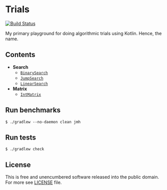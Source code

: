 # Trials

[![Build Status][actions-badge]][actions link]

My primary playground for doing algorithmic trials using Kotlin. Hence, the name.

## Contents
- **Search**
  - [`BinarySearch`][bin-search-impl]
  - [`JumpSearch`][jump-search-impl]
  - [`LinearSearch`][lin-search-impl]
- **Matrix**
  - [`IntMatrix`][int-matrix-impl]

## Run benchmarks

```shell script
$ ./gradlew --no-daemon clean jmh
```

## Run tests

```shell script
$ ./gradlew check
```

## License

This is free and unencumbered software released into the public domain.
For more see [LICENSE](./LICENSE) file.

[actions link]: https://github.com/sergeyklay/kotlin-trials/actions
[actions-badge]: https://github.com/sergeyklay/kotlin-trials/workflows/build/badge.svg
[algo-book]: https://www.amazon.com/Introduction-Algorithms-3rd-MIT-Press/dp/0262033844
[bin-search-impl]: https://github.com/sergeyklay/kotlin-trials/blob/master/src/main/kotlin/org/trials/search/BinarySearch.kt
[jump-search-impl]: https://github.com/sergeyklay/kotlin-trials/blob/master/src/main/kotlin/org/trials/search/JumpSearch.kt
[lin-search-impl]: https://github.com/sergeyklay/kotlin-trials/blob/master/src/main/kotlin/org/trials/search/LinearSearch.kt
[int-matrix-impl]: https://github.com/sergeyklay/kotlin-trials/blob/master/src/main/kotlin/org/trials/IntMatrix.kt
